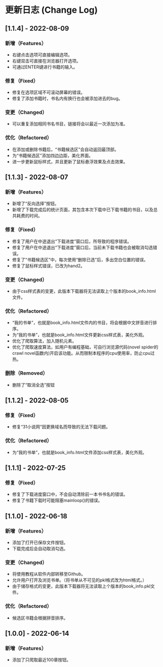 # 更新日志 (Change Log)

## [1.1.4] -  2022-08-09

### 新增（Features）

* 右键点击选项可直接编辑选项。
* 右键双击可直接在浏览器打开选项。
* 可通过ENTER键进行书籍的输入。

### 修复（Fixed）

* 修复在选项区域不可滚动屏幕的错误。
* 修复了添加书籍时，书名内有换行也会被添加进去的bug。

### 变更（Changed）

* 可以重复添加相同书名书目，链接将会以最近一次添加为准。

### 优化（Refactored）

* 在添加或删除书籍后，“书籍候选区”会自动返回最顶部。
* 为“书籍候选区”添加四边边距，美化界面。
* 进一步更新鼠标样式，并且更新了鼠标悬浮效果及点击效果。


## [1.1.3] -  2022-08-07

### 新增（Features）

* 新增了“反向选择”按钮。
* 新增了下载完成后的统计页面，其包含本次下载中已下载书籍的书目，以及总共耗费的时间。

### 修复（Fixed）
* 修复了用户在中途退出“下载进度”窗口后，所导致的程序错误。
* 修复了用户在中途退出“下载进度”窗口后，当前未下载书籍也会被取消勾选错误。
* 修复了“书籍候选区”中，每次使用“删除已选”后，多出空白位置的错误。
* 修复了鼠标样式错误，已改为hand2。

### 变更（Changed）

* 由于css样式表的变更，此版本下载器将无法读取上个版本的book_info.html文件。

### 优化（Refactored）

* “我的书单”，也就是book_info.html文件内的书目，将会根据中文拼音进行排序。
* 为“我的书单”，也就是book_info.html文件更新css样式表，美化外观。
* 优化了爬取算法，加入随机元素。
* 优化了爬取速度算法，如用户有编程基础，可自行浏览源代码(novel spider的crawl novel函数内)开启该功能。从而限制本程序的cpu使用率，防止cpu过热。

### 删除（Removed）

* 删除了“取消全选”按钮


## [1.1.2] -  2022-08-05

### 修复（Fixed）

* 修复“31小说网”因更换域名而导致的无法下载问题。

### 优化（Refactored）

* 为“我的书单”，也就是book_info.html文件添加css样式表，美化外观。


## [1.1.1] -  2022-07-25

### 修复（Fixed）

* 修复了下载进度窗口中，不会自动清除前一本书书名的错误。
* 修复了书籍下载时可能阻塞mainloop()的错误。


## [1.1.0] -  2022-06-18

### 新增（Features）

* 添加了打开已保存文件按钮。
* 下载完成后会自动取消勾选。

### 变更（Changed）

* 将使用教程从软件内部转移至Github。
* 允许用户打开及浏览书单。（将书单从不可见的pkl格式改为html格式。）
* 由于储存格式的变更，此版本下载器将无法读取上个版本的book_info.pkl文件。


### 优化（Refactored）

* 候选区书籍会根据拼音排序。


## [1.0.0] -  2022-06-14

### 新增（Features）

* 添加了只爬取最近100章按钮。
